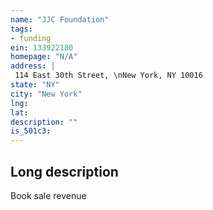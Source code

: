 ```yaml
---
name: "JJC Foundation"
tags:
- funding
ein: 133922180
homepage: "N/A"
address: |
 114 East 30th Street, \nNew York, NY 10016
state: "NY"
city: "New York"
lng: 
lat: 
description: ""
is_501c3: 
---
```


## Long description

Book sale revenue
